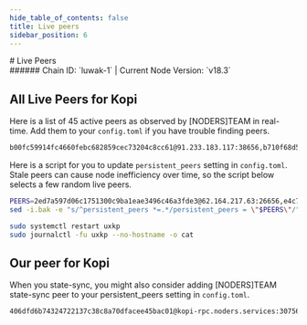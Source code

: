 ```yaml
---
hide_table_of_contents: false
title: Live peers
sidebar_position: 6
---
```


<div class="h1-with-icon icon-kopi">
# Live Peers
</div>
###### Chain ID: `luwak-1` | Current Node Version: `v18.3`

## All Live Peers for Kopi
Here is a list of 45 active peers as observed by [NODERS]TEAM in real-time. Add them to your `config.toml` if you have trouble finding peers.

```bash
b00fc59914fc4660febc682859cec73204c8cc61@91.233.183.117:38656,b710f68d569b3b01c09608094e6c748964ee185c@167.235.132.211:26656,5b4abd9b20628943a9b2efec7dc0bb062bb4dac7@2a01:45656,159bd8d72b713f691252f2ee95449315ed476928@2a01:3020,a71ac51dc95e60665a15c25ef73e13d4e048a980@95.217.40.175:12656,fffe2063424bb7fa3f6bcfdd08259c74c59cea2c@95.217.107.137:12656,761c9b0b303c92466015e94e3e8492c034296e40@65.109.159.109:27656,6bc03c97895498d52d814c57e0a7fa5792e26f88@2a01:11656,88b9462eacc00aec00ea96435fa63bc70fd81087@2a01:10056,f3d6e39e68673fcf331c3f2022a104ee9ea4bfdb@135.181.108.189:26656,e0c6134a00c188a94bc21d3233f3cefc1752984f@2a0e:10056,486a5857fc2f97f0bf0e5f39b833fef733323533@145.239.146.143:27656,7708d7d7d38eb39a98427707a0266e974e9c7f40@162.55.220.37:26656,30098d171759fba98c6f8540d812502b9c5baaf9@65.108.109.48:5356,e4c71cecc9d5bc6c70018ce1121336dffdd68827@162.55.97.180:24656,f4d0a680e8646af1a8a5bc22f80527be8fa0111e@37.221.198.137:11656,03e66d02eeca742ce4f54b4f44437af8aa770016@95.217.204.58:27656,95f0431dbb6ce5c8148fb850f19fcd638497cf0a@152.53.87.42:19656,847c3bf157b57cd5a5ea526e7746705fedced702@88.99.68.249:30756,6845c73b143b423b2af3633a9a32b9760f25b4bb@152.53.134.234:51656,db5e173a098f0a7d5a2c036cfc8cda1091b38234@65.109.18.169:30756,38e9cbf8ebbdd62bd502f90d87550d7325190601@2001:26716,0ad83ee6a5d06bc3092c6b23992eeb086f4bf84f@65.108.71.137:27656,50d40d13511cf3c98de0babcc8fc8821d29d0a62@51.15.249.23:31956,228f3fad75c3fdfece4f7bf6d75ca1293d4fce67@135.181.240.156:25256,1b55c0de9fad22c3b750631e6b98fa97f5ddbdf3@65.109.16.49:26766,2ed7a597d06c1751300c9ba1eae3496c46a3fde3@62.164.217.63:26656,509fed0e38aeb7225b33dd55b399a8f6b30853e8@65.108.234.137:27656,9f5764205b30dadc579f60aaefa9609bda921dce@65.109.115.172:27656,5f16a3a8cdae0e07ca28c8078bc9e92ebb42eb27@95.216.13.161:25656,e437e9e28e8cb02b3f32c920012da274193809fd@123.19.229.58:39656,776541ffe6ea65f13e0c1bd1c5fc5c95de4d86df@80.75.218.179:10056,637077d431f618181597706810a65c826524fd74@65.109.154.9:27656,2903938ef4d9180b9d0c587d80e7b32672b28794@158.220.93.183:26056,a96649c75f8837d5269077ccf6d34c551fe1a577@88.99.137.138:12656,f26f078bb8176b7451259282f59f38368b4d3797@193.34.213.234:11656,28ee34839a7a33a6a3d6b99ce169295c9b7c5583@195.201.148.131:16656,cb2c613016927cdfed2947e531146b06b274b88a@116.203.224.246:16656,9393f89a72c3f5b27f22a286b4494e3c3409c652@149.50.101.137:11656,31952feee9dc72da9d281fd47fae87b9422a3245@188.245.230.165:16656,85919e3dcc7eec3b64bfdd87657c4fac307c9d23@65.109.34.145:26656,c35a9677f6cbe052e5a68c0a553236a869bdbec0@185.232.70.33:11656,6f6a3a908634b79b6fe7c4988efec2553f188234@38.252.8.97:27656,df949a46ae6529ae1e09b034b49716468d5cc7e9@188.116.36.126:10056,87b71852620c9e06cf3b426e03fcb77d145c0256@57.128.222.149:27656
```

Here is a script for you to update `persistent_peers` setting in `config.toml`. Stale peers can cause node inefficiency over time, so the script below selects a few random live peers.

```bash
PEERS=2ed7a597d06c1751300c9ba1eae3496c46a3fde3@62.164.217.63:26656,e4c71cecc9d5bc6c70018ce1121336dffdd68827@162.55.97.180:24656,7708d7d7d38eb39a98427707a0266e974e9c7f40@162.55.220.37:26656,85919e3dcc7eec3b64bfdd87657c4fac307c9d23@65.109.34.145:26656,6bc03c97895498d52d814c57e0a7fa5792e26f88@2a01:11656
sed -i.bak -e "s/^persistent_peers *=.*/persistent_peers = \"$PEERS\"/" ~/.kopid/config/config.toml

sudo systemctl restart uxkp
sudo journalctl -fu uxkp --no-hostname -o cat
```

## Our peer for Kopi
When you state-sync, you might also consider adding [NODERS]TEAM state-sync peer to your persistent_peers setting in `config.toml`.

```bash
406dfd6b74324722137c38c8a70dfacee45bac01@kopi-rpc.noders.services:30756
```
